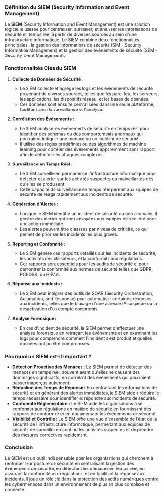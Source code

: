 ### **Définition du SIEM (Security Information and Event Management)**

Le **SIEM** (Security Information and Event Management) est une solution logicielle utilisée pour centraliser, surveiller, et analyser les informations de sécurité en temps réel à partir de diverses sources au sein d'une infrastructure informatique. Le SIEM combine deux fonctionnalités principales : la gestion des informations de sécurité (SIM - Security Information Management) et la gestion des événements de sécurité (SEM - Security Event Management).

### **Fonctionnalités Clés du SIEM**

1. **Collecte de Données de Sécurité :**
   - Le SIEM collecte et agrège les logs et les événements de sécurité provenant de diverses sources, telles que les pare-feu, les serveurs, les applications, les dispositifs réseau, et les bases de données.
   - Ces données sont ensuite centralisées dans une seule plateforme, facilitant ainsi la surveillance et l'analyse.

2. **Corrélation des Événements :**
   - Le SIEM analyse les événements de sécurité en temps réel pour identifier des schémas ou des comportements anormaux qui pourraient indiquer une menace ou un incident de sécurité.
   - Il utilise des règles prédéfinies ou des algorithmes de machine learning pour corréler des événements apparemment sans rapport afin de détecter des attaques complexes.

3. **Surveillance en Temps Réel :**
   - Le SIEM surveille en permanence l'infrastructure informatique pour détecter et alerter sur les activités suspectes ou malveillantes dès qu'elles se produisent.
   - Cette capacité de surveillance en temps réel permet aux équipes de sécurité de réagir rapidement aux incidents de sécurité.

4. **Génération d'Alertes :**
   - Lorsque le SIEM identifie un incident de sécurité ou une anomalie, il génère des alertes qui sont envoyées aux équipes de sécurité pour une action immédiate.
   - Les alertes peuvent être classées par niveau de criticité, ce qui permet de prioriser les incidents les plus graves.

5. **Reporting et Conformité :**
   - Le SIEM génère des rapports détaillés sur les incidents de sécurité, les activités des utilisateurs, et la conformité aux régulations.
   - Ces rapports sont essentiels pour les audits de sécurité et pour démontrer la conformité aux normes de sécurité telles que GDPR, PCI-DSS, ou HIPAA.

6. **Réponse aux Incidents :**
   - Le SIEM peut intégrer des outils de SOAR (Security Orchestration, Automation, and Response) pour automatiser certaines réponses aux incidents, telles que le blocage d'une adresse IP suspecte ou la désactivation d'un compte compromis.

7. **Analyse Forensique :**
   - En cas d'incident de sécurité, le SIEM permet d'effectuer une analyse forensique en retraçant les événements et en examinant les logs pour comprendre comment l'incident s'est produit et quelles données ont pu être compromises.

### **Pourquoi un SIEM est-il Important ?**

- **Détection Proactive des Menaces :** Le SIEM permet de détecter des menaces en temps réel, souvent avant qu'elles ne causent des dommages significatifs, en corrélant des événements qui pourraient passer inaperçus autrement.
- **Réduction des Temps de Réponse :** En centralisant les informations de sécurité et en générant des alertes immédiates, le SIEM aide à réduire le temps nécessaire pour identifier et répondre aux incidents de sécurité.
- **Conformité Réglementaire :** Le SIEM aide les organisations à se conformer aux régulations en matière de sécurité en fournissant des rapports de conformité et en documentant les événements de sécurité.
- **Visibilité et Contrôle :** Le SIEM offre une vue d'ensemble de l'état de la sécurité de l'infrastructure informatique, permettant aux équipes de sécurité de surveiller en continu les activités suspectes et de prendre des mesures correctives rapidement.

### **Conclusion**

Le SIEM est un outil indispensable pour les organisations qui cherchent à renforcer leur posture de sécurité en centralisant la gestion des événements de sécurité, en détectant les menaces en temps réel, en assurant la conformité aux régulations, et en facilitant la réponse aux incidents. Il joue un rôle clé dans la protection des actifs numériques contre les cybermenaces dans un environnement de plus en plus complexe et connecté.
